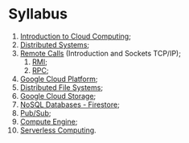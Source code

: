# Syllabus

1. [Introduction to Cloud Computing](1-introduction-to-cloud-computing.md);
2. [Distributed Systems](2-distributed-systems.md);
3. [Remote Calls](3.0-remote-calls.md) (Introduction and Sockets TCP/IP);
   1. [RMI](3.1-rmi.md);
   2. [RPC](3.2-rpc.md);
4. [Google Cloud Platform](4-google-cloud-platform.md);
5. [Distributed File Systems](5-distributed-file-systems.md);
6. [Google Cloud Storage](6-google-cloud-storage.md);
7. [NoSQL Databases - Firestore](7-nosql-databases.md);
8. [Pub/Sub](8-pub-sub.md);
9. [Compute Engine](9-compute-engine.md);
10. [Serverless Computing](10-serverless-computing.md).